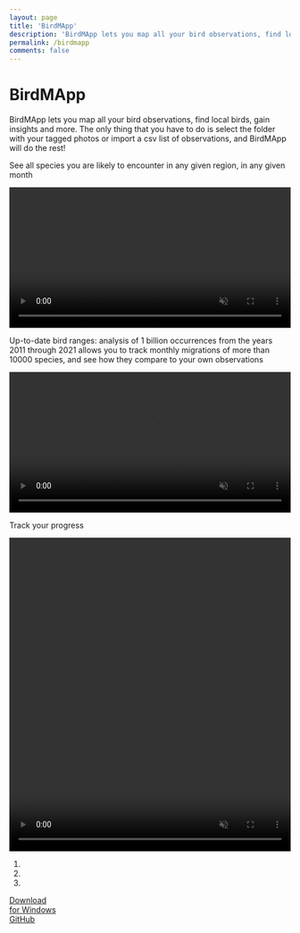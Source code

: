 ```yaml
---
layout: page
title: 'BirdMApp'
description: 'BirdMApp lets you map all your bird observations, find local birds, gain insights and more. The only thing that you have to do is select the folder with your tagged photos or import a csv list of observations, and BirdMApp will do the rest!'
permalink: /birdmapp
comments: false
---
```


<div class="app-container">
  <h1 class="app-title">BirdMApp</h1>
  <p class="app-description">BirdMApp lets you map all your bird observations, find local birds, gain insights and more. The only thing that you have to do is select the folder with your tagged photos or import a csv list of observations, and BirdMApp will do the rest!</p>
</div>
    
<div class="carousel">
  <div class="carousel-inner">
    <div class="item active">
      <div class="carousel-container">
        <div class="screenshot">
          <p class="author">See all species you are likely to encounter in any given region, in any given month</p>
            <video width="100%" controls="" muted="" loop="" autoplay="">
            <source src="https://orsondewitt.com/assets/birdmapp/bird_map.mp4" type="video/mp4">
            </video>
        </div>
      </div>
    </div>
    <div class="item">
      <div class="carousel-container">
        <div class="screenshot">
                  <p class="author">Up-to-date bird ranges: analysis of 1 billion occurrences from the years 2011 through 2021 allows you to track monthly migrations of more than 10000 species, and see how they compare to your own observations</p>
            <video width="100%" controls="" muted="" loop="" autoplay="">
            <source src="https://orsondewitt.com/assets/birdmapp/bird_distribution.mp4" type="video/mp4">
            </video>
        </div>
      </div>
    </div>
    <div class="item">
      <div class="carousel-container">
        <div class="screenshot">
                  <p class="author">Track your progress</p>
            <video width="100%" height="562" controls="" muted="" loop="" autoplay="">
            <source src="https://orsondewitt.com/assets/birdmapp/bird_charts.mp4" type="video/mp4">
            </video>
        </div>
      </div>
    </div>
  </div>
  <a class="carousel-control left">
    <span class="arrow left"></span>
  </a>
  <a class="carousel-control right">
    <span class="arrow right"></span>
  </a>
  <ol class="carousel-indicators">
    <li class="active"></li>
    <li></li>
    <li></li>
  </ol>
</div>

<div><div class="button-container app-container">
  <a href="https://github.com/OrsonDeWitt/BirdMApp/archive/refs/tags/v1.0.0.zip" class="download-button">
    <div class="icon-container">
    <i class="fab fa-windows"></i>
  </div>
  <div class="text-container">
    Download<br>for Windows
  </div>
  </a>
  <a href="https://github.com/OrsonDeWitt/BirdMApp" class="github-button">
    <i class="fab fa-github"></i> GitHub
  </a>
</div>
</div>
